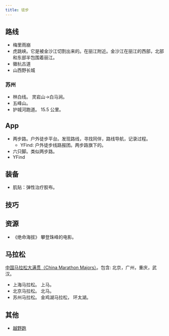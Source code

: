 ```yaml
---
title: 徒步
---
```


## 路线
* 梅里雨崩
* 虎跳峡。它是被金沙江切割出来的。在丽江附近。金沙江在丽江的西部，北部和东部半包围着丽江。
* 徽杭古道
* 山西野长城

### 苏州
* 林白线。 灵岩山->白马涧。
* 五峰山。
* 护城河跑道。 15.5 公里。

## App
* 两步路。户外徒步平台。发现路线，寻找同伴，路线导航，记录过程。
  * YFind: 户外徒步线路报团。两步路旗下的。
* 六只脚。类似两步路。
* YFind

## 装备
* 肌贴：弹性治疗胶布。

## 技巧

## 资源
* 《绝命海拔》 攀登珠峰的电影。

## 马拉松
[中国马拉松大满贯（China Marathon Majors）](https://www.chinamarathonmajors.com.cn/sites/index.html#/)。包含: 北京，广州，重庆，武汉。
* 上海马拉松。 上马。
* 北京马拉松。 北马。
* 苏州马拉松。 金鸡湖马拉松， 环太湖。

## 其他
* [越野跑](../t/trail-running.md)
